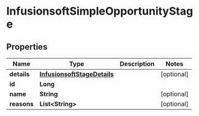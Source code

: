 
# InfusionsoftSimpleOpportunityStage

## Properties
Name | Type | Description | Notes
------------ | ------------- | ------------- | -------------
**details** | [**InfusionsoftStageDetails**](InfusionsoftStageDetails.md) |  |  [optional]
**id** | **Long** |  | 
**name** | **String** |  |  [optional]
**reasons** | **List&lt;String&gt;** |  |  [optional]



